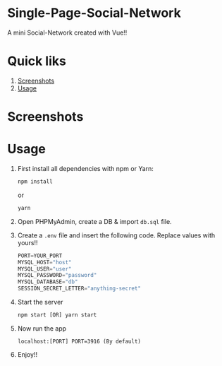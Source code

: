 # Single-Page-Social-Network
A mini Social-Network created with Vue!!

# Quick liks
1. [Screenshots](#screenshots)
2. [Usage](#usage)

# Screenshots


# Usage
1. First install all dependencies with npm or Yarn:
    ```javascript
    npm install
    ```
    or
    ```javascript
    yarn
    ```

2. Open PHPMyAdmin, create a DB & import `db.sql` file.
3. Create a `.env` file and insert the following code. Replace values with yours!!

    ```javascript
    PORT=YOUR_PORT
    MYSQL_HOST="host"
    MYSQL_USER="user"
    MYSQL_PASSWORD="password"
    MYSQL_DATABASE="db"
    SESSION_SECRET_LETTER="anything-secret"
    ```

4. Start the server
    ```javascript
    npm start [OR] yarn start
    ```

5. Now run the app
    ```javacript
    localhost:[PORT] PORT=3916 (By default)
    ```

6. Enjoy!!
